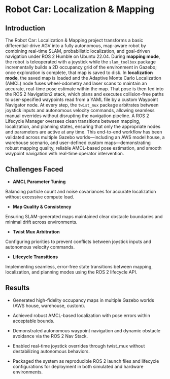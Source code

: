 # Robot Car: Localization & Mapping

## Introduction
The Robot Car: Localization & Mapping project transforms a basic differential-drive AGV into a fully autonomous, map-aware robot by combining real-time SLAM, probabilistic localization, and goal-driven navigation under ROS 2 Humble on Ubuntu 22.04. During **mapping mode**, the robot is teleoperated with a joystick while the `slam_toolbox` package incrementally builds a 2D occupancy grid of the environment in Gazebo; once exploration is complete, that map is saved to disk. In **localization mode**, the saved map is loaded and the Adaptive Monte Carlo Localization (AMCL) node fuses wheel-odometry and laser scans to maintain an accurate, real-time pose estimate within the map. That pose is then fed into the ROS 2 Navigation2 stack, which plans and executes collision-free paths to user-specified waypoints read from a YAML file by a custom Waypoint Navigator node. At every step, the `twist_mux` package arbitrates between joystick inputs and autonomous velocity commands, allowing seamless manual overrides without disrupting the navigation pipeline. A ROS 2 Lifecycle Manager oversees clean transitions between mapping, localization, and planning states, ensuring that only the appropriate nodes and parameters are active at any time. This end-to-end workflow has been validated across multiple Gazebo worlds—including an AWS model house, a warehouse scenario, and user-defined custom maps—demonstrating robust mapping quality, reliable AMCL-based pose estimation, and smooth waypoint navigation with real-time operator intervention.  

## Challenges Faced 

- **AMCL Parameter Tuning**

Balancing particle count and noise covariances for accurate localization without excessive compute load.

- **Map Quality & Consistency**

Ensuring SLAM-generated maps maintained clear obstacle boundaries and minimal drift across environments.

- **Twist Mux Arbitration**

Configuring priorities to prevent conflicts between joystick inputs and autonomous velocity commands.

- **Lifecycle Transitions**

Implementing seamless, error-free state transitions between mapping, localization, and planning modes using the ROS 2 lifecycle API.

## Results

- Generated high-fidelity occupancy maps in multiple Gazebo worlds (AWS house, warehouse, custom).

- Achieved robust AMCL-based localization with pose errors within acceptable bounds.

- Demonstrated autonomous waypoint navigation and dynamic obstacle avoidance via the ROS 2 Nav Stack.

- Enabled real-time joystick overrides through twist_mux without destabilizing autonomous behaviors.

- Packaged the system as reproducible ROS 2 launch files and lifecycle configurations for deployment in both simulated and hardware environments.